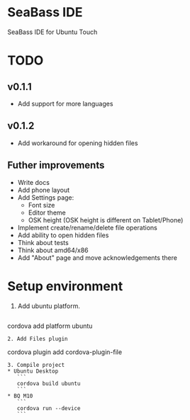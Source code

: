 # SeaBass IDE
SeaBass IDE for Ubuntu Touch

# TODO
## v0.1.1
* Add support for more languages

## v0.1.2
* Add workaround for opening hidden files
 
## Futher improvements
* Write docs
* Add phone layout
* Add Settings page:  
   * Font size
   * Editor theme
   * OSK height (OSK height is different on Tablet/Phone)
* Implement create/rename/delete file operations
* Add ability to open hidden files
* Think about tests
* Think about amd64/x86
* Add "About" page and move acknowledgements there

# Setup environment
1. Add ubuntu platform.  
   ``` 
cordova add platform ubuntu  
   ```
2. Add Files plugin  
   ```
cordova plugin add cordova-plugin-file
   ```
3. Compile project
   * Ubuntu Desktop  
      ```
      cordova build ubuntu   
      ```
   * BQ M10  
      ```
      cordova run --device
      ```
